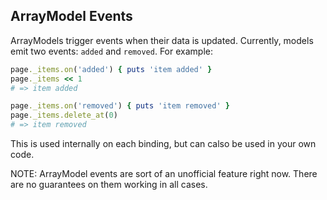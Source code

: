 ## ArrayModel Events

ArrayModels trigger events when their data is updated.  Currently, models emit two events: ```added``` and ```removed```.  For example:

```ruby
page._items.on('added') { puts 'item added' }
page._items << 1
# => item added

page._items.on('removed') { puts 'item removed' }
page._items.delete_at(0)
# => item removed
```

This is used internally on each binding, but can calso be used in your own code.

NOTE: ArrayModel events are sort of an unofficial feature right now.  There are no guarantees on them working in all cases.
